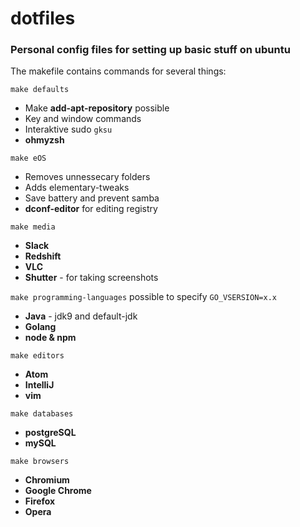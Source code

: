 # dotfiles
### Personal config files for setting up basic stuff on ubuntu


The makefile contains commands for several things:

`make defaults`
* Make **add-apt-repository** possible
* Key and window commands
* Interaktive sudo `gksu`
* **ohmyzsh**

`make eOS`
* Removes unnessecary folders
* Adds elementary-tweaks
* Save battery and prevent samba
* **dconf-editor** for editing registry

`make media`
* **Slack**
* **Redshift**
* **VLC**
* **Shutter** - for taking screenshots

`make programming-languages`
possible to specify `GO_VSERSION=x.x`
* **Java** - jdk9 and default-jdk
* **Golang**
* **node & npm**

`make editors`
* **Atom**
* **IntelliJ**
* **vim**

`make databases`
* **postgreSQL**
* **mySQL**

`make browsers`
* **Chromium**
* **Google Chrome**
* **Firefox**
* **Opera**
